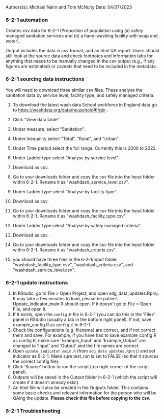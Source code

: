 Authors(s): Michael Nairn and Tom McNulty
Date: 04/07/2023

### 6-2-1 automation

Creates csv data for 6-2-1 (Proportion of population using (a) safely managed sanitation services and (b) a hand-washing facility with soap and water).

Output includes the data in csv format, and an html QA report. Users should still look at the source data and check footnotes and information tabs for anything that needs to be manually changed in the csv output (e.g., if any figures are estimated) or caveats that need to be included in the metadata. 


### 6-2-1 sourcing data instructions

You will need to download three similar csv files. These analyse the sanitation
data by service level, facility type, and safely managed criteria.
1) To download the latest wash data School workforce in England data go to https://washdata.org/data/household#!/gbr .
2) Click "View data table"
3) Under measure, select "Sanitation".
4) Under Inequality select "Total", "Rural", and "Urban".
5) Under Time period select the full range. Currently this is 2000 to 2022. 
6) Under Ladder type select "Analyse by service level".
7) Download as csv.
8) Go to your downloads folder and copy the csv file into the Input folder within 
6-2-1. Rename it as "washdash_service_level.csv". 
9) Under Ladder type select "Analyse by facility type".
10) Download as csv.
11) Go to your downloads folder and copy the csv file into the Input folder within 
6-2-1. Rename it as "washdash_facility_type.csv". 
12) Under Ladder type select "Analyse by safely managed criteria".
13) Download as csv.
14) Go to your downloads folder and copy the csv file into the Input folder within 
6-2-1. Rename it as "washdash_criteria.csv".

15) you should have three files in the 6-2-1/Input folder. "washdash_facility_type.csv",
"washdash_criteria.csv", and "washdash_service_level.csv". 




### 6-2-1 update instructions

1) In RStudio, go to File > Open Project, and open sdg_data_updates.Rproj. It may take a few minutes to load, please be patient. Update_indicator_main.R should open. If it doesn't go to File > Open File, and open it. 
2) If it exists, open the `config.R` file in 6-2-1 (you can do this in the 'Files' panel in RStudio (usually a tab in the bottom right panel). If not, save example_config.R as `config.R` in 6-2-1.
3) Check the configurations (e.g. filename) are correct, and if not correct them and save. For example, if you have had to save example_config.R as config.R, make sure 'Example_Input' and 'Example_Output' are changed to 'Input' and 'Output' and the file names are correct. 
4) Open `update_indicator_main.R` (from `sdg_data_updates.Rproj`) and set indicator as 6-2-1. Make sure test_run is set to FALSE (so that it sources the correct config file). 
5) Click 'Source' button to run the script (top right corner of the script panel).  
6) Outputs will be saved in the Output folder in 6-2-1 (which the script will create if it doesn't already exist).  
7) An html file will also be created in the Outputs folder. This contains some basic checks and relevant information for the person who will be QAing the update. **Please check this file before copying to the csv.** 



### 6-2-1 Troubleshooting



